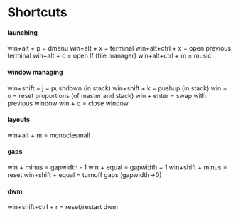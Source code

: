 # Shortcuts

#### launching
win+alt + p = dmenu
win+alt + x = terminal
win+alt+ctrl + x = open previous terminal
win+alt + c = open lf (file manager)
win+alt+ctrl + m = music

#### window managing
win+shift + j = pushdown (in stack)
win+shift + k = pushup (in stack)
win + o = reset proportions (of master and stack)
win + enter = swap with previous window
win + q = close window

#### layouts
win+alt + m = monoclesmall

#### gaps
win + minus = gapwidth - 1
win + equal = gapwidth + 1
win+shift + minus = reset
win+shift + equal = turnoff gaps (gapwidth->0)

#### dwm
win+shift+ctrl + r = reset/restart dwm
